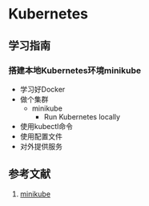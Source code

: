 # Kubernetes

## 学习指南

### 搭建本地Kubernetes环境minikube

* 学习好Docker
* 做个集群
  * minikube
    * Run Kubernetes locally
* 使用kubectl命令
* 使用配置文件
* 对外提供服务

## 参考文献

1. [minikube](https://github.com/kubernetes/minikube)
